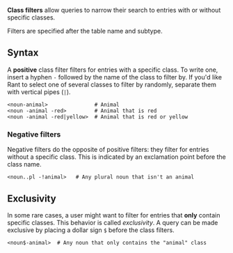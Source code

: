 **Class filters** allow queries to narrow their search to entries with or without specific classes.

Filters are specified after the table name and subtype.

## Syntax

A **positive** class filter filters for entries with a specific class.
To write one, insert a hyphen `-` followed by the name of the class to filter by.
If you'd like Rant to select one of several classes to filter by randomly,
separate them with vertical pipes (`|`).

```rant
<noun-animal>               # Animal
<noun -animal -red>         # Animal that is red
<noun -animal -red|yellow>  # Animal that is red or yellow
```

### Negative filters

Negative filters do the opposite of positive filters: they filter for entries
without a specific class. This is indicated by an exclamation point before the class
name.

```rant
<noun..pl -!animal>   # Any plural noun that isn't an animal
```

## Exclusivity

In some rare cases, a user might want to filter for entries that **only** contain specific
classes. This behavior is called _exclusivity_. A query can be made exclusive by placing a
dollar sign `$` before the class filters.

```rant
<noun$-animal>  # Any noun that only contains the "animal" class
```